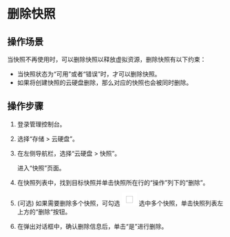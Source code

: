 # 删除快照<a name="ZH-CN_TOPIC_0077499985"></a>

## 操作场景<a name="section9704285173937"></a>

当快照不再使用时，可以删除快照以释放虚拟资源，删除快照有以下约束：

-   当快照状态为“可用”或者“错误”时，才可以删除快照。
-   如果将创建快照的云硬盘删除，那么对应的快照也会被同时删除。

## 操作步骤<a name="section63311840155158"></a>

1.  登录管理控制台。
2.  选择“存储 \> 云硬盘”。
3.  在左侧导航栏，选择“云硬盘 \> 快照”。

    进入“快照”页面。

4.  在快照列表中，找到目标快照并单击快照所在行的“操作”列下的“删除”。
5.  \(可选\) 如果需要删除多个快照，可勾选  ![](figures/zh-cn_image_0077500778.png) 选中多个快照，单击快照列表左上方的“删除“按钮。
6.  在弹出对话框中，确认删除信息后，单击“是”进行删除。

